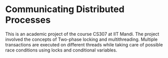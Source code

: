 # Communicating Distributed Processes

This is an academic project of the course CS307 at IIT Mandi. The project involved the concepts of Two-phase locking and multithreading.
Multiple transactions are executed on different threads while taking care of possible race conditions using locks and conditional variables.
